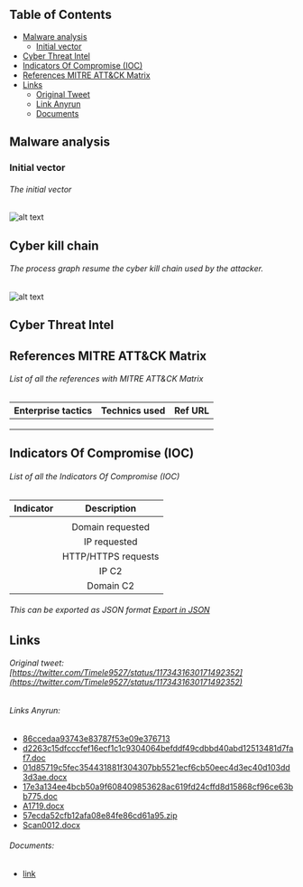 ## Table of Contents
* [Malware analysis](#Malware-analysis)
  + [Initial vector](#Initial-vector)
* [Cyber Threat Intel](#Cyber-Threat-Intel)
* [Indicators Of Compromise (IOC)](#IOC)
* [References MITRE ATT&CK Matrix](#Ref-MITRE-ATTACK)
* [Links](#Links)
  + [Original Tweet](#Original-Tweet)
  + [Link Anyrun](#Links-Anyrun)
  + [Documents](#Documents)

## Malware analysis <a name="Malware-analysis"></a>
### Initial vector <a name="Initial-vector"></a>
###### The initial vector
![alt text](link "")

## Cyber kill chain <a name="Cyber-kill-chain"></a>
###### The process graph resume the cyber kill chain used by the attacker.
![alt text]()
## Cyber Threat Intel <a name="Cyber-Threat-Intel"></a>
## References MITRE ATT&CK Matrix <a name="Ref-MITRE-ATTACK"></a>
###### List of all the references with MITRE ATT&CK Matrix

|Enterprise tactics|Technics used|Ref URL|
| :---------------: |:-------------| :------------- |
||||
||||
||||

## Indicators Of Compromise (IOC) <a name="IOC"></a>

###### List of all the Indicators Of Compromise (IOC)

| Indicator     | Description|
| ------------- |:-------------:|
|||
||Domain requested|
||IP requested|
||HTTP/HTTPS requests||
||IP C2|
||Domain C2|
###### This can be exported as JSON format [Export in JSON]()	

## Links <a name="Links"></a>
###### Original tweet: [https://twitter.com/Timele9527/status/1173431630171492352](https://twitter.com/Timele9527/status/1173431630171492352) <a name="Original-Tweet"></a>
###### Links Anyrun: <a name="Links-Anyrun"></a>
* [86ccedaa93743e83787f53e09e376713](https://app.any.run/tasks/0df3deaf-e8e9-4b23-8b64-fed49b85811f)
* [d2263c15dfcccfef16ecf1c1c9304064befddf49cdbbd40abd12513481d7faf7.doc](https://app.any.run/tasks/63251738-19fb-4155-ae23-0a8d4d780682)
* [
01d85719c5fec354431881f304307bb5521ecf6cb50eec4d3ec40d103dd3d3ae.docx](https://app.any.run/tasks/43bb63ce-4c78-4c1c-ae1d-a85b0106d983)
* [17e3a134ee4bcb50a9f608409853628ac619fd24cffd8d15868cf96ce63bb775.doc](https://app.any.run/tasks/e194a69c-9e4e-4c7b-9e73-f6b144af95e1)
* [A1719.docx](https://app.any.run/tasks/524aff0c-2f82-4f03-8ad0-16928adcf1f2)
* [57ecda52cfb12afa08e84fe86cd61a95.zip](https://app.any.run/tasks/411a27d8-9b47-4f87-bd06-35d813ab1457)
* [Scan0012.docx](https://app.any.run/tasks/f3397ba6-f8a0-46c5-b40f-f91bdfddc5db)
###### Documents: <a name="Documents"></a>
* [link]()
